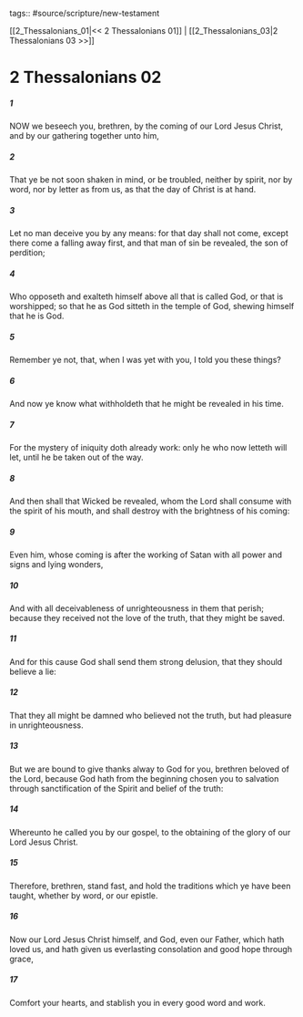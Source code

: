 tags:: #source/scripture/new-testament

[[2_Thessalonians_01|<< 2 Thessalonians 01]] | [[2_Thessalonians_03|2 Thessalonians 03 >>]]

# 2 Thessalonians 02

##### 1

NOW we beseech you, brethren, by the coming of our Lord Jesus Christ, and by our gathering together unto him,

##### 2

That ye be not soon shaken in mind, or be troubled, neither by spirit, nor by word, nor by letter as from us, as that the day of Christ is at hand.

##### 3

Let no man deceive you by any means: for that day shall not come, except there come a falling away first, and that man of sin be revealed, the son of perdition;

##### 4

Who opposeth and exalteth himself above all that is called God, or that is worshipped; so that he as God sitteth in the temple of God, shewing himself that he is God.

##### 5

Remember ye not, that, when I was yet with you, I told you these things?

##### 6

And now ye know what withholdeth that he might be revealed in his time.

##### 7

For the mystery of iniquity doth already work: only he who now letteth will let, until he be taken out of the way.

##### 8

And then shall that Wicked be revealed, whom the Lord shall consume with the spirit of his mouth, and shall destroy with the brightness of his coming:

##### 9

Even him, whose coming is after the working of Satan with all power and signs and lying wonders,

##### 10

And with all deceivableness of unrighteousness in them that perish; because they received not the love of the truth, that they might be saved.

##### 11

And for this cause God shall send them strong delusion, that they should believe a lie:

##### 12

That they all might be damned who believed not the truth, but had pleasure in unrighteousness.

##### 13

But we are bound to give thanks alway to God for you, brethren beloved of the Lord, because God hath from the beginning chosen you to salvation through sanctification of the Spirit and belief of the truth:

##### 14

Whereunto he called you by our gospel, to the obtaining of the glory of our Lord Jesus Christ.

##### 15

Therefore, brethren, stand fast, and hold the traditions which ye have been taught, whether by word, or our epistle.

##### 16

Now our Lord Jesus Christ himself, and God, even our Father, which hath loved us, and hath given us everlasting consolation and good hope through grace,

##### 17

Comfort your hearts, and stablish you in every good word and work.
